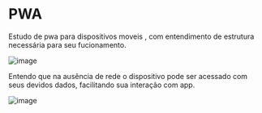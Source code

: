 # PWA
Estudo de pwa para dispositivos moveis , com entendimento de estrutura necessária para seu fucionamento.

![image](https://user-images.githubusercontent.com/73699879/187102971-f318035c-1ebd-4bb1-b20c-8e8dbabd433c.png)


Entendo que na ausência de rede o dispositivo pode ser acessado com seus devidos dados, facilitando sua interação com app.

![image](https://user-images.githubusercontent.com/73699879/187103110-c5e882e4-0640-47f0-a183-c5d784b49c69.png)
